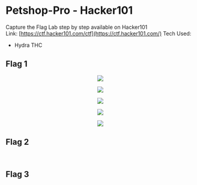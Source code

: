 # Petshop-Pro - Hacker101

Capture the Flag Lab step by step available on Hacker101
<br>
Link: [https://ctf.hacker101.com/ctf](https://ctf.hacker101.com/)
Tech Used:
* Hydra THC

<h2> Flag 1 </h2>

<p align="center">
  <img src="https://github.com/bensadel/PetshopPro-Hacker101/assets/95494769/afba3a4a-4e2a-4d2f-adde-ea3c03ea8809">
</p>
<p align="center">
  <img src="https://github.com/bensadel/PetshopPro-Hacker101/assets/95494769/d181e7f1-2af2-451b-a304-0c18f023a68d">
</p>
<p align="center">
  <img src="https://github.com/bensadel/PetshopPro-Hacker101/assets/95494769/b4c89c2d-3b05-4e14-af55-efc84adc0fba">
</p>
<p align="center">
  <img src="https://github.com/bensadel/PetshopPro-Hacker101/assets/95494769/5407c83b-d414-46de-b55e-5d4d1c22d923">
</p>
<p align="center">
  <img src="https://github.com/bensadel/PetshopPro-Hacker101/assets/95494769/ee5e60a6-b81a-41b2-b1b4-90a6dacbaa7c">


</p>

<h2> Flag 2 </h2>

<p align="center">
  <img src="">
</p>
<p align="center">
  <img src="">
</p>

<h2> Flag 3 </h2>

<p align="center">
  <img src="">
</p>



